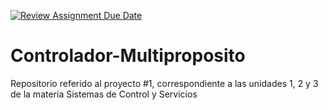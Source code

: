 [![Review Assignment Due Date](https://classroom.github.com/assets/deadline-readme-button-24ddc0f5d75046c5622901739e7c5dd533143b0c8e959d652212380cedb1ea36.svg)](https://classroom.github.com/a/T1dZM0_Y)
# Controlador-Multiproposito
Repositorio referido al proyecto #1, correspondiente a las unidades 1, 2 y 3 de la materia Sistemas de Control y Servicios
